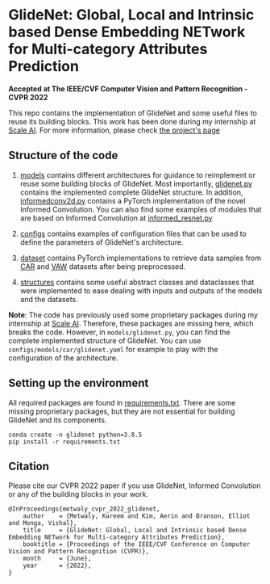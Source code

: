 # GlideNet: Global, Local and Intrinsic based Dense Embedding NETwork for Multi-category Attributes Prediction

**Accepted at The IEEE/CVF Computer Vision and Pattern Recognition - CVPR 2022** 

This repo contains the implementation of GlideNet and some useful files to reuse its building blocks.
This work has been done during my internship at [Scale AI](https://scale.com/).
For more information, please check [the project's page](http://signal.ee.psu.edu/research/glidenet.html)


## Structure of the code 

1. [models](models) contains different architectures for guidance to reimplement or reuse some building blocks of GlideNet.
Most importantly, [glidenet.py](models/glidenet.py) contains the implemented complete GlideNet structure.
In addition, [informedconv2d.py](models/informedconv2d.py) contains a PyTorch implementation of the novel Informed Convolution.
You can also find some examples of modules that are based on Informed Convolution at [informed_resnet.py](models/informed_resnet.py)

2. [configs](configs) contains examples of configuration files that can be used to define the parameters of GlideNet's architecture. 

3. [dataset](dataset) contains PyTorch implementations to retrieve data samples from [CAR](https://github.com/kareem-metwaly/car-api) and [VAW](https://github.com/adobe-research/vaw_dataset) datasets after being preprocessed.

4. [structures](structures) contains some useful abstract classes and dataclasses that were implemented to ease dealing with inputs and outputs of the models and the datasets.


**Note**: The code has previously used some proprietary packages during my internship at [Scale AI](https://scale.com/).
Therefore, these packages are missing here, which breaks the code. 
However, in `models/glidenet.py`, you can find the complete implemented structure of GlideNet.
You can use `configs/models/car/glidenet.yaml` for example to play with the configuration of the architecture. 



## Setting up the environment


All required packages are found in [requirements.txt](requirements.txt).
There are some missing proprietary packages, but they are not essential for building GlideNet and its components. 


```shell
conda create -n glidenet python=3.8.5
pip install -r requirements.txt
```



## Citation

Please cite our CVPR 2022 paper if you use GlideNet, Informed Convolution or any of the building blocks in your work.

```
@InProceedings{metwaly_cvpr_2022_glidenet,
    author    = {Metwaly, Kareem and Kim, Aerin and Branson, Elliot and Monga, Vishal},
    title     = {GlideNet: Global, Local and Intrinsic based Dense Embedding NETwork for Multi-category Attributes Prediction},
    booktitle = {Proceedings of the IEEE/CVF Conference on Computer Vision and Pattern Recognition (CVPR)},
    month     = {June},
    year      = {2022},
}
```
